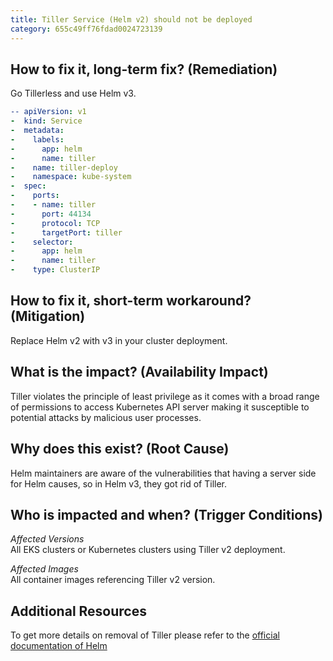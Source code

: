 ```yaml
---
title: Tiller Service (Helm v2) should not be deployed
category: 655c49ff76fdad0024723139
---
```


## How to fix it, long-term fix? (Remediation)

Go Tillerless and use Helm v3.

```yaml
-- apiVersion: v1
-  kind: Service
-  metadata:
-    labels:
-      app: helm
-      name: tiller
-    name: tiller-deploy
-    namespace: kube-system
-  spec:
-    ports:
-    - name: tiller
-      port: 44134
-      protocol: TCP
-      targetPort: tiller
-    selector:
-      app: helm
-      name: tiller
-    type: ClusterIP
```

## How to fix it, short-term workaround? (Mitigation)

Replace Helm v2 with v3 in your cluster deployment.

## What is the impact? (Availability Impact)

Tiller violates the principle of least privilege as it comes with a broad range of permissions to access Kubernetes API server making it susceptible to potential attacks by malicious user processes.

## Why does this exist? (Root Cause)

Helm maintainers are aware of the vulnerabilities that having a server side for Helm causes, so in Helm v3, they got rid of Tiller.

## Who is impacted and when? (Trigger Conditions)

_Affected Versions_  
All EKS clusters or Kubernetes clusters using Tiller v2 deployment.

_Affected Images_  
All container images referencing Tiller v2 version.

## Additional Resources

To get more details on removal of Tiller please refer to the [official documentation of Helm](https://v3.helm.sh/docs/faq/changes_since_helm2/#removal-of-tiller)